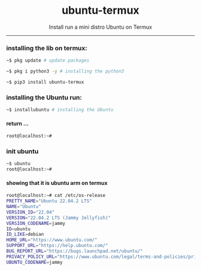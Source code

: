 <div align='center'>

<h1> ubuntu-termux</h1>
<p>Install run a mini distro Ubuntu on Termux</p>

</div>
<hr/>

### installing the lib on termux:

```sh
~$ pkg update # update packages

~$ pkg i python3 -y # installing the python3

~$ pip3 install ubuntu-termux
```

###  installing the Ubuntu run:

```sh
~$ installubuntu # installing the Ubuntu
```

#### return ...
```sh
root@localhost:~#
```


### init ubuntu 
```sh
~$ ubuntu
root@localhost:~#
```

#### showing that it is ubuntu arm on termux
```sh
root@localhost:~# cat /etc/os-release
PRETTY_NAME="Ubuntu 22.04.2 LTS"
NAME="Ubuntu"
VERSION_ID="22.04"
VERSION="22.04.2 LTS (Jammy Jellyfish)"
VERSION_CODENAME=jammy
ID=ubuntu
ID_LIKE=debian
HOME_URL="https://www.ubuntu.com/"
SUPPORT_URL="https://help.ubuntu.com/"
BUG_REPORT_URL="https://bugs.launchpad.net/ubuntu/"
PRIVACY_POLICY_URL="https://www.ubuntu.com/legal/terms-and-policies/privacy-policy"
UBUNTU_CODENAME=jammy
```
